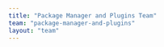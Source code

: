 ```yaml
---
title: "Package Manager and Plugins Team"
team: "package-manager-and-plugins"
layout: "team"
---
```

